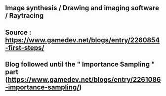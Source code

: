 ## Image synthesis / Drawing and imaging software / Raytracing

## Source : https://www.gamedev.net/blogs/entry/2260854-first-steps/ ##

## Blog followed until the " Importance Sampling " part (https://www.gamedev.net/blogs/entry/2261086-importance-sampling/) ##
